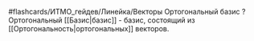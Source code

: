 #flashcards/ИТМО_гейдев/Линейка/Векторы
Ортогональный базис
?
Ортогональный [[Базис|базис]] - базис, состоящий из [[Ортогональность|ортогональных]] векторов.
